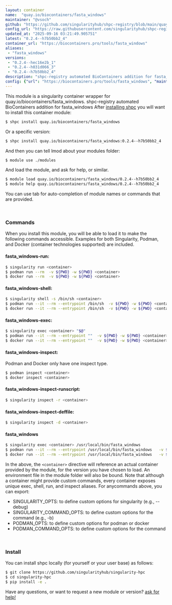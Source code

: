 ```yaml
---
layout: container
name:  "quay.io/biocontainers/fasta_windows"
maintainer: "@vsoch"
github: "https://github.com/singularityhub/shpc-registry/blob/main/quay.io/biocontainers/fasta_windows/container.yaml"
config_url: "https://raw.githubusercontent.com/singularityhub/shpc-registry/main/quay.io/biocontainers/fasta_windows/container.yaml"
updated_at: "2025-09-16 03:21:49.905751"
latest: "0.2.4--h7b50bb2_4"
container_url: "https://biocontainers.pro/tools/fasta_windows"
aliases:
 - "fasta_windows"
versions:
 - "0.2.4--hec16e2b_1"
 - "0.2.4--h031d066_3"
 - "0.2.4--h7b50bb2_4"
description: "shpc-registry automated BioContainers addition for fasta_windows"
config: {"url": "https://biocontainers.pro/tools/fasta_windows", "maintainer": "@vsoch", "description": "shpc-registry automated BioContainers addition for fasta_windows", "latest": {"0.2.4--h7b50bb2_4": "sha256:23448fb0737c4e68ba20526d57939fbfba246b1e5998e7bf915af214d2657d5b"}, "tags": {"0.2.4--hec16e2b_1": "sha256:cdcbceb94d381b3a24fcdd25694d1cbb2a86f00bc2f5d81da0b23d58340e0445", "0.2.4--h031d066_3": "sha256:1779fac716a9724c924a0e446f2ffe9cf6201901cb0a882a0c1b9e5e064a9979", "0.2.4--h7b50bb2_4": "sha256:23448fb0737c4e68ba20526d57939fbfba246b1e5998e7bf915af214d2657d5b"}, "docker": "quay.io/biocontainers/fasta_windows", "aliases": {"fasta_windows": "/usr/local/bin/fasta_windows"}}
---
```


This module is a singularity container wrapper for quay.io/biocontainers/fasta_windows.
shpc-registry automated BioContainers addition for fasta_windows
After [installing shpc](#install) you will want to install this container module:


```bash
$ shpc install quay.io/biocontainers/fasta_windows
```

Or a specific version:

```bash
$ shpc install quay.io/biocontainers/fasta_windows:0.2.4--h7b50bb2_4
```

And then you can tell lmod about your modules folder:

```bash
$ module use ./modules
```

And load the module, and ask for help, or similar.

```bash
$ module load quay.io/biocontainers/fasta_windows/0.2.4--h7b50bb2_4
$ module help quay.io/biocontainers/fasta_windows/0.2.4--h7b50bb2_4
```

You can use tab for auto-completion of module names or commands that are provided.

<br>

### Commands

When you install this module, you will be able to load it to make the following commands accessible.
Examples for both Singularity, Podman, and Docker (container technologies supported) are included.

#### fasta_windows-run:

```bash
$ singularity run <container>
$ podman run --rm  -v ${PWD} -w ${PWD} <container>
$ docker run --rm  -v ${PWD} -w ${PWD} <container>
```

#### fasta_windows-shell:

```bash
$ singularity shell -s /bin/sh <container>
$ podman run --it --rm --entrypoint /bin/sh  -v ${PWD} -w ${PWD} <container>
$ docker run --it --rm --entrypoint /bin/sh  -v ${PWD} -w ${PWD} <container>
```

#### fasta_windows-exec:

```bash
$ singularity exec <container> "$@"
$ podman run --it --rm --entrypoint ""  -v ${PWD} -w ${PWD} <container> "$@"
$ docker run --it --rm --entrypoint ""  -v ${PWD} -w ${PWD} <container> "$@"
```

#### fasta_windows-inspect:

Podman and Docker only have one inspect type.

```bash
$ podman inspect <container>
$ docker inspect <container>
```

#### fasta_windows-inspect-runscript:

```bash
$ singularity inspect -r <container>
```

#### fasta_windows-inspect-deffile:

```bash
$ singularity inspect -d <container>
```


#### fasta_windows

```bash
$ singularity exec <container> /usr/local/bin/fasta_windows
$ podman run --it --rm --entrypoint /usr/local/bin/fasta_windows   -v ${PWD} -w ${PWD} <container> -c " $@"
$ docker run --it --rm --entrypoint /usr/local/bin/fasta_windows   -v ${PWD} -w ${PWD} <container> -c " $@"
```



In the above, the `<container>` directive will reference an actual container provided
by the module, for the version you have chosen to load. An environment file in the
module folder will also be bound. Note that although a container
might provide custom commands, every container exposes unique exec, shell, run, and
inspect aliases. For anycommands above, you can export:

 - SINGULARITY_OPTS: to define custom options for singularity (e.g., --debug)
 - SINGULARITY_COMMAND_OPTS: to define custom options for the command (e.g., -b)
 - PODMAN_OPTS: to define custom options for podman or docker
 - PODMAN_COMMAND_OPTS: to define custom options for the command

<br>

### Install

You can install shpc locally (for yourself or your user base) as follows:

```bash
$ git clone https://github.com/singularityhub/singularity-hpc
$ cd singularity-hpc
$ pip install -e .
```

Have any questions, or want to request a new module or version? [ask for help!](https://github.com/singularityhub/singularity-hpc/issues)